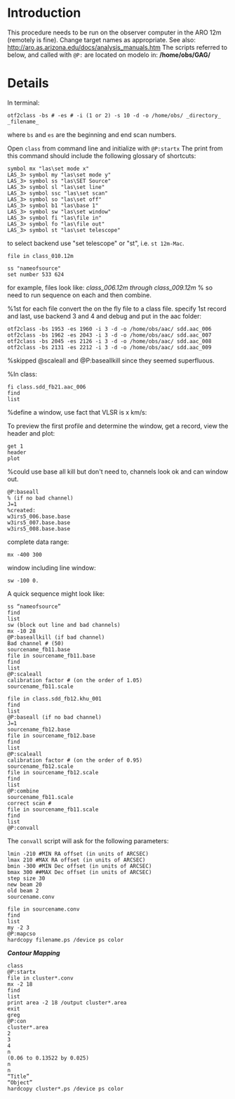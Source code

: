 # Introduction #

This procedure needs to be run on the observer computer in the ARO 12m (remotely is fine). Change target names as appropriate.
See also: http://aro.as.arizona.edu/docs/analysis_manuals.htm
The scripts referred to below, and called with `@P:` are located on modelo in: **/home/obs/GAG/**

# **Details** #

In terminal:
```
otf2class -bs # -es # -i (1 or 2) -s 10 -d -o /home/obs/ _directory_ _filename_
```
where `bs` and `es` are the beginning and end scan numbers.

Open `class` from command line and
initialize with `@P:startx`
The print from this command should include the following glossary of shortcuts:
```
symbol mx "las\set mode x"
LAS_3> symbol my "las\set mode y"
LAS_3> symbol ss "las\SET Source"
LAS_3> symbol sl "las\set line"
LAS_3> symbol ssc "las\set scan"
LAS_3> symbol so "las\set off"
LAS_3> symbol b1 "las\base 1"
LAS_3> symbol sw "las\set window"
LAS_3> symbol fi "las\file in"
LAS_3> symbol fo "las\file out"
LAS_3> symbol st "las\set telescope"
```


to select backend use "set telescope" or "st", i.e. `st 12m-Mac`.
```
file in class_010.12m

ss "nameofsource"
set number 533 624
```
for example, files look like:
_class\_006.12m through class\_009.12m_
% so need to run sequence on each and then combine.

%1st for each file convert the on the fly file to a class file. specify 1st record and last, use backend 3 and 4 and debug and put in the aac folder:
```
otf2class -bs 1953 -es 1960 -i 3 -d -o /home/obs/aac/ sdd.aac_006
otf2class -bs 1962 -es 2043 -i 3 -d -o /home/obs/aac/ sdd.aac_007
otf2class -bs 2045 -es 2126 -i 3 -d -o /home/obs/aac/ sdd.aac_008
otf2class -bs 2131 -es 2212 -i 3 -d -o /home/obs/aac/ sdd.aac_009
```
%skipped @scaleall and @P:baseallkill since they seemed superfluous.

%In class:
```
fi class.sdd_fb21.aac_006
find
list
```
%define a window, use fact that  VLSR is x km/s:

To preview the first profile and determine the window, get a record, view the header and plot:
```
get 1
header
plot
```

%could use base all kill but don't need to, channels look ok and can window out.

```
@P:baseall
% (if no bad channel)
J=1
%created:
w3irs5_006.base.base
w3irs5_007.base.base
w3irs5_008.base.base
```

complete data range:
```
mx -400 300
```

window including line window:
```
sw -100 0.
```


A quick sequence might look like:
```
ss “nameofsource”
find
list
sw (block out line and bad channels)
mx -10 28
@P:baseallkill (if bad channel)
Bad channel # (50)
sourcename_fb11.base
file in sourcename_fb11.base
find
list
@P:scaleall
calibration factor # (on the order of 1.05)
sourcename_fb11.scale

file in class.sdd_fb12.khu_001
find
list
@P:baseall (if no bad channel)
J=1
sourcename_fb12.base
file in sourcename_fb12.base
find
list
@P:scaleall
calibration factor # (on the order of 0.95)
sourcename_fb12.scale
file in sourcename_fb12.scale
find
list
@P:combine
sourcename_fb11.scale
correct scan #
file in sourcename_fb11.scale
find
list
@P:convall
```
The `convall` script will ask for the following parameters:
```
lmin -210 #MIN RA offset (in units of ARCSEC) 
lmax 210 #MAX RA offset (in units of ARCSEC) 
bmin -300 #MIN Dec offset (in units of ARCSEC) 
bmax 300 ##MAX Dec offset (in units of ARCSEC) 
step size 30
new beam 20
old beam 2
sourcename.conv
```
```
file in sourcename.conv
find
list
my -2 3
@P:mapcso
hardcopy filename.ps /device ps color
```

**_Contour Mapping_**
```
class
@P:startx
file in cluster*.conv
mx -2 18
find
list
print area -2 18 /output cluster*.area
exit
greg
@P:con
cluster*.area
2
3
4
n
(0.06 to 0.13522 by 0.025)
n
n
“Title”
“Object”
hardcopy cluster*.ps /device ps color
```